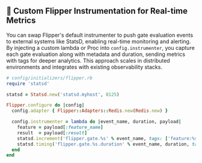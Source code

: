 ## 🚀 Custom Flipper Instrumentation for Real-time Metrics

You can swap Flipper's default instrumenter to push gate evaluation events to external systems like StatsD, enabling real-time monitoring and alerting. By injecting a custom lambda or Proc into `config.instrumenter`, you capture each gate evaluation along with metadata and duration, sending metrics with tags for deeper analytics. This approach scales in distributed environments and integrates with existing observability stacks.

```ruby
# config/initializers/flipper.rb
require 'statsd'

statsd = Statsd.new('statsd.myhost', 8125)

Flipper.configure do |config|
  config.adapter { Flipper::Adapters::Redis.new(Redis.new) }

  config.instrumenter = lambda do |event_name, duration, payload|
    feature = payload[:feature_name]
    result  = payload[:result]
    statsd.increment('flipper.gate.%s' % event_name, tags: ['feature:%s' % feature, 'result:%s' % result])
    statsd.timing('flipper.gate.%s.duration' % event_name, duration, tags: ['feature:%s' % feature])
  end
end
```
